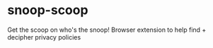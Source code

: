 # snoop-scoop
Get the scoop on who's the snoop! 
Browser extension to help find + decipher privacy policies
